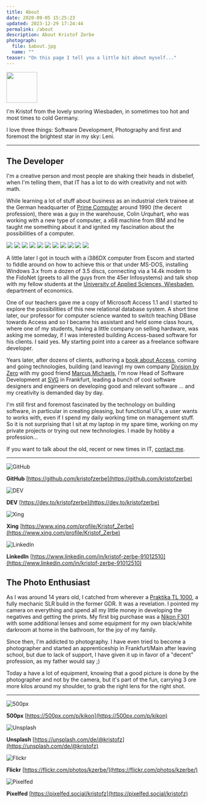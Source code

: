 ```yaml
---
title: About
date: 2020-09-05 15:25:23
updated: 2023-12-29 17:24:44
permalink: /about
description: About Kristof Zerbe
photograph: 
  file: $about.jpg
  name: ""
teaser: "On this page I tell you a little bit about myself..."
---
```


<a id="contact-Link" href="javascript:dialog.contact();" class="float-element">
<img src="/images/contact-me.png" style="width:5rem;" />
</a>

I'm Kristof from the lovely snoring Wiesbaden, in sometimes too hot and most times to cold Germany.

I love three things: Software Development, Photography and first and foremost the brightest star in my sky: Leni.

--- 

<section class="about">

## The Developer

I'm a creative person and most people are shaking their heads in disbelief, when I'm telling them, that IT has a lot to do with creativity and not with math.

While learning a lot of stuff about business as an industrial clerk trainee at the German headquarter of [Prime Computer](https://de.wikipedia.org/wiki/Prime_Computer) around 1990 (the decent profession), there was a guy in the warehouse, Colin Urquhart, who was working with a new type of computer, a x68 machine from IBM and he taught me something about it and ignited my fascination about the possibilities of a computer.

<div class="career">
  <img src="logo-prime.png" />
  <img src="logo-seperator.png" />
  <img src="logo-fh-wiesbaden.png" />
  <img src="logo-seperator.png" />
  <img src="logo-division-by-zero.png" />
  <img src="logo-seperator.png" />
  <img src="logo-goetzfried.png" />
  <img src="logo-seperator.png" />
  <img src="logo-allgeier-experts.png" />
  <img src="logo-seperator.png" />
  <img src="logo-svg.png" />
</div>

A little later I got in touch with a i386DX computer from Escom and started to fiddle around on how to achieve this or that under MS-DOS, installing Windows 3.x from a dozen of 3.5 discs, connecting via a 14.4k modem to the FidoNet (greets to all the guys from the 45er Infosystems) and talk shop with my fellow students at the [University of Applied Sciences, Wiesbaden](https://de.wikipedia.org/wiki/Hochschule_RheinMain), department of economics.

One of our teachers gave me a copy of Microsoft Access 1.1 and I started to explore the possibilities of this new relational database system. A short time later, our professor for computer science wanted to switch teaching DBase towards Access and so I became his assistant and held some class hours, where one of my students, having a little company on selling hardware, was asking me someday, if I was interested building Access-based software for his clients. I said yes. My starting point into a career as a freelance software developer.

Years later, after dozens of clients, authoring a [book about Access](https://www.amazon.de/Das-Access-VBA-Codebook-Carsten-Grie%C3%9Fhammer/dp/3827319536), coming and going technologies, building (and leaving) my own company [Division by Zero](https://www.division-by-zero.de/) with my good friend [Marcus Michaels](https://de.linkedin.com/in/marcus-michaels-2896258a), I'm now Head of Software Development at [SVG](https://svg.de) in Frankfurt, leading a bunch of cool software designers and engineers on developing good and relevant software ... and my creativity is demanded day by day.

I'm still first and foremost fascinated by the technology on building software, in particular in creating pleasing, but functional UI's, a user wants to works with, even if I spend my daily working time on management stuff. So it is not surprising that I sit at my laptop in my spare time, working on my private projects or trying out new technologies. I made by hobby a profession...

If you want to talk about the old, recent or new times in IT,  [contact me](javascript:dialog.contact();).

---

<img class="link invert" src="/images/github.svg" alt="GitHub" />

**GitHub**
[https://github.com/kristofzerbe](https://github.com/kristofzerbe)

<img class="link invert" src="/images/devto.svg" alt="DEV" />

**DEV**
[https://dev.to/kristofzerbe](https://dev.to/kristofzerbe)

<img class="link" src="/images/xing.svg" alt="Xing" />

**Xing**
[https://www.xing.com/profile/Kristof_Zerbe](https://www.xing.com/profile/Kristof_Zerbe)

<img class="link" src="/images/linkedin.svg" alt="LinkedIn" />

**LinkedIn**
[https://www.linkedin.com/in/kristof-zerbe-91012510](https://www.linkedin.com/in/kristof-zerbe-91012510)

</section>

<section class="about">

## The Photo Enthusiast

As I was around 14 years old, I catched from wherever a [Praktika TL 1000](https://de.wikipedia.org/wiki/Praktica_Super_TL_500_und_Super_TL_1000), a fully mechanic SLR build in the former GDR. It was a revelation. I pointed my camera on everything and spend all my little money in developing the negatives and getting the prints. My first big purchase was a [Nikon F301](https://de.wikipedia.org/wiki/Nikon_F-301) with some additional lenses and some equipment for my own black/white darkroom at home in the  bathroom, for the joy of my family.

Since then, I'm addicted to photography. I have even tried to become a photographer and started an apprenticeship in Frankfurt/Main after leaving school, but due to lack of support, I have given it up in favor of a "decent" profession, as my father would say ;)

Today a have a lot of equipment, knowing that a good picture is done by the photographer and not by the camera, but it's part of the fun, carrying 3 ore more kilos around my shoulder, to grab the right lens for the right shot.

---

<img class="link invert" src="/images/500px.svg" alt="500px" />

**500px**
[https://500px.com/p/kikon](https://500px.com/p/kikon)

<img class="link invert" src="/images/unsplash.svg" alt="Unsplash" />

**Unsplash**
[https://unsplash.com/de/@kristofz](https://unsplash.com/de/@kristofz)

<img class="link" src="/images/flickr.svg" alt="Flickr" />

**Flickr**
[https://flickr.com/photos/kzerbe/](https://flickr.com/photos/kzerbe/)

<img class="link" src="/images/pixelfed.svg" alt="Pixelfed" />

**Pixelfed**
[https://pixelfed.social/kristofz](https://pixelfed.social/kristofz)

</section>
